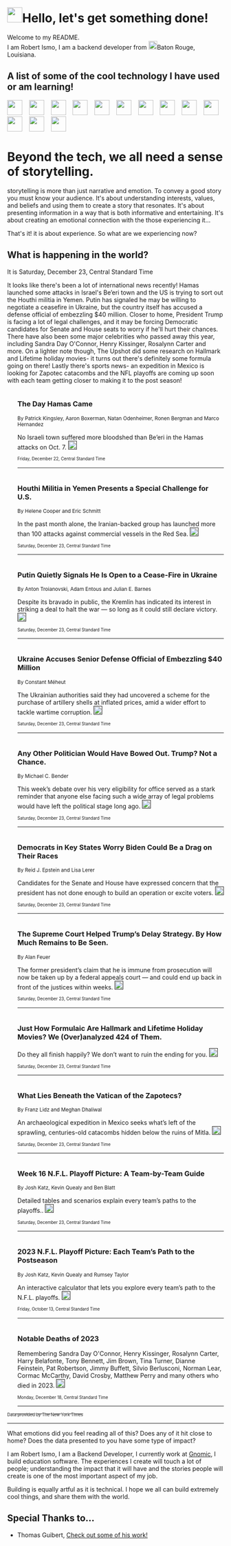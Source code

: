 <h1><img src="https://emojis.slackmojis.com/emojis/images/1643514375/3493/hot-coffee.gif?1643514375" width="35"/>Hello, let's get something done!</h1>

<p>Welcome to my README.<br/>
I am Robert Ismo, I am a backend developer from <img src="https://emojis.slackmojis.com/emojis/images/1638395689/50435/moulin_rouge.png?1638395689" width="20"/>Baton Rouge, Louisiana.</p>
<h2>A list of some of the cool technology I have used or am learning!</h2>
<p>
<img src="https://emojis.slackmojis.com/emojis/images/1643516091/21142/meow_bongotap.gif?1643516091" width="35" alt="">
<img src="https://img.shields.io/badge/Favorite%20Frontend%20Framework-SvelteKit-f83903" alt="">
<img src="https://img.shields.io/badge/Second%20Favorite-Vue-40b581" alt="">
<img src="https://img.shields.io/badge/Most%20Used%20Runtime-Nodejs-78b061" alt="">
<img src="https://emojis.slackmojis.com/emojis/images/1643517416/34482/fire.gif?1643517416" width="35" alt="">
<img src="https://img.shields.io/badge/Javascript%20But%20Better-Typescript-0078ca" alt="">
<img src="https://img.shields.io/badge/Favorite%20Language-Elixir-3e244d" alt="">
<img src="https://img.shields.io/badge/Containerize%20Everything-Docker-6ac9ef" alt="">
<img src="https://emojis.slackmojis.com/emojis/images/1643514596/5999/meow_party.gif?1643514596" width="35" alt="">
<img src="https://img.shields.io/badge/API%20Love%20Language-Graphql-de32a5" alt="">
<img src="https://img.shields.io/badge/Our%20Favorite%20Version%20Controller-Git-e94f33" alt="">
<img src="https://img.shields.io/badge/Favorite%20Database-Redis-d42d1d" alt="">
<img src="https://emojis.slackmojis.com/emojis/images/1643514559/5584/deployparrot.gif?1643514559" width="35" alt="">
<img src="https://img.shields.io/badge/Container%20Interstate-RabbitMQ-f66200" alt="">
<img src="https://img.shields.io/badge/Gotta%20Learn-Kubernetes-316adf" alt="">
<img src="https://img.shields.io/badge/Really%20Mature%20Now-WASM-654fef" alt="">
<img src="https://emojis.slackmojis.com/emojis/images/1666642497/61942/dance_vibe.gif?1666642497" width="35" alt="">
<img src="https://img.shields.io/badge/For%20My%20M1-ARM64-657d96" alt="">
<img src="https://img.shields.io/badge/Loving%20This%20So%20Much-TailwindCSS-17bcb5" alt="">
<img src="https://img.shields.io/badge/Cool%20Build%20Tool-Vite-f9cb24" alt="">
<img src="https://emojis.slackmojis.com/emojis/images/1669231376/62819/working-on-it.gif?1669231376" width="35" alt="">
<img src="https://img.shields.io/badge/Fun%20and%20Easy%20Database-MongoDB-5f8c49" alt="">
<img src="https://img.shields.io/badge/JS%20Life%20Support-NPM-c73737" alt="">
<img src="https://img.shields.io/badge/I%20Liked%20It-DynamoDB-0073b9" alt="">
<img src="https://emojis.slackmojis.com/emojis/images/1643514045/46/question.gif?1643514045" width="35" alt="">
<img src="https://img.shields.io/badge/cool-React-60d6f9" alt="">
<img src="https://img.shields.io/badge/Future%20Big%20Project-Lambda-f37e00" alt="">
<img src="https://img.shields.io/badge/NPM%20But%20Better-PNPM-f1aa07" alt="">
<img src="https://emojis.slackmojis.com/emojis/images/1643514943/9662/fbwow.gif?1643514943" width="35" alt="">
<img src="https://img.shields.io/badge/First%20Language-C-662079" alt="">
<img src="https://img.shields.io/badge/Where%20I%20Deploy%20Frontend-Vercel-000000" alt="">
<img src="https://img.shields.io/badge/Who%20Does%20not%20Want%20an%20App-Swift-f9492a" alt="">
<img src="https://emojis.slackmojis.com/emojis/images/1643514058/151/javascript.png?1643514058" width="35" alt="">
<img src="https://img.shields.io/badge/cool-Python-fbd542" alt="">
<img src="https://img.shields.io/badge/Favorite%20Something-Stripe-656cdc" alt="">
<img src="https://img.shields.io/badge/Of%20Course-HTML5-ed6327" alt="">
<img src="https://emojis.slackmojis.com/emojis/images/1660415405/60731/bomb.gif?1660415405" width="35" alt="">
<img src="https://img.shields.io/badge/hate-CSS-2964ec" alt="">
<img src="https://img.shields.io/badge/Learning-CircleCI-141215" alt="">
<img src="https://img.shields.io/badge/Learning-Rust-fbbb3b" alt="">
<img src="https://emojis.slackmojis.com/emojis/images/1660415397/60712/writing-hand.gif?1660415397" width="35" alt="">
<img src="https://img.shields.io/badge/Dev%20Browser%20of%20Choice-Firefox-cc4e26" alt="">
<img src="https://img.shields.io/badge/Recoverying%20From%20Windows-UNIX-1781e3" alt="">
<img src="https://img.shields.io/badge/LOVE-LogSeq-90c1c2" alt="">
<img src="https://emojis.slackmojis.com/emojis/images/1643514066/223/kirby.gif?1643514066" width="35" alt="">
<img src="https://img.shields.io/badge/Daily%20Driver-MacOS-e6e6e8" alt="">
<img src="https://img.shields.io/badge/Git%20Server-Github-000000" alt="">
<img src="https://img.shields.io/badge/enjoyable-EC2-f17428" alt="">
<img src="https://emojis.slackmojis.com/emojis/images/1643514239/2069/excited.gif?1643514239" width="35" alt="">
</p>
<h1>Beyond the tech, we all need a sense of storytelling.</h1>
<p>storytelling is more than just narrative and emotion. To convey a good story you must know your audience. It's about understanding interests, values, and beliefs and using them to create a story that resonates. It's about presenting information in a way that is both informative and entertaining. It's about creating an emotional connection with the those experiencing it...</p>
<p>That's it! it is about experience. So what are we experiencing now?</p>
<h2>What is happening in the world?</h2>
<p>It is Saturday, December 23, Central Standard Time</p>
<p>
It looks like there&#39;s been a lot of international news recently! Hamas launched some attacks in Israel&#39;s Be’eri town and the US is trying to sort out the Houthi militia in Yemen. Putin has signaled he may be willing to negotiate a ceasefire in Ukraine, but the country itself has accused a defense official of embezzling $40 million. Closer to home, President Trump is facing a lot of legal challenges, and it may be forcing Democratic candidates for Senate and House seats to worry if he&#39;ll hurt their chances. There have also been some major celebrities who passed away this year, including Sandra Day O&#39;Connor, Henry Kissinger, Rosalynn Carter and more. On a lighter note though, The Upshot did some research on Hallmark and Lifetime holiday movies- it turns out there&#39;s definitely some formula going on there! Lastly there&#39;s sports news- an expedition in Mexico is looking for Zapotec catacombs and the NFL playoffs are coming up soon with each team getting closer to making it to the post season!</p>
<ol>
<img src="https://img.shields.io/badge/-world-blue" alt="">
<h3>The Day Hamas Came</h3>
<sub>By Patrick Kingsley, Aaron Boxerman, Natan Odenheimer, Ronen Bergman and Marco Hernandez</sub>
<p>No Israeli town suffered more bloodshed than Be’eri in the Hamas attacks on Oct. 7.  <a href=""><img src="https://developer.nytimes.com/files/poweredby_nytimes_30b.png?v=1583354208352" height="20"></a></p>
<sub><sub>Friday, December 22, Central Standard Time</sub></sub>
<hr/>
<img src="https://img.shields.io/badge/-us-blue" alt="">
<h3>Houthi Militia in Yemen Presents a Special Challenge for U.S.</h3>
<sub>By Helene Cooper and Eric Schmitt</sub>
<p>In the past month alone, the Iranian-backed group has launched more than 100 attacks against commercial vessels in the Red Sea.  <a href=""><img src="https://developer.nytimes.com/files/poweredby_nytimes_30b.png?v=1583354208352" height="20"></a></p>
<sub><sub>Saturday, December 23, Central Standard Time</sub></sub>
<hr/>
<img src="https://img.shields.io/badge/-world-blue" alt="">
<h3>Putin Quietly Signals He Is Open to a Cease-Fire in Ukraine</h3>
<sub>By Anton Troianovski, Adam Entous and Julian E. Barnes</sub>
<p>Despite its bravado in public, the Kremlin has indicated its interest in striking a deal to halt the war — so long as it could still declare victory.  <a href=""><img src="https://developer.nytimes.com/files/poweredby_nytimes_30b.png?v=1583354208352" height="20"></a></p>
<sub><sub>Saturday, December 23, Central Standard Time</sub></sub>
<hr/>
<img src="https://img.shields.io/badge/-world-blue" alt="">
<h3>Ukraine Accuses Senior Defense Official of Embezzling $40 Million</h3>
<sub>By Constant Méheut</sub>
<p>The Ukrainian authorities said they had uncovered a scheme for the purchase of artillery shells at inflated prices, amid a wider effort to tackle wartime corruption.  <a href=""><img src="https://developer.nytimes.com/files/poweredby_nytimes_30b.png?v=1583354208352" height="20"></a></p>
<sub><sub>Saturday, December 23, Central Standard Time</sub></sub>
<hr/>
<img src="https://img.shields.io/badge/-us-blue" alt="">
<h3>Any Other Politician Would Have Bowed Out. Trump? Not a Chance.</h3>
<sub>By Michael C. Bender</sub>
<p>This week’s debate over his very eligibility for office served as a stark reminder that anyone else facing such a wide array of legal problems would have left the political stage long ago.  <a href=""><img src="https://developer.nytimes.com/files/poweredby_nytimes_30b.png?v=1583354208352" height="20"></a></p>
<sub><sub>Saturday, December 23, Central Standard Time</sub></sub>
<hr/>
<img src="https://img.shields.io/badge/-us-blue" alt="">
<h3>Democrats in Key States Worry Biden Could Be a Drag on Their Races</h3>
<sub>By Reid J. Epstein and Lisa Lerer</sub>
<p>Candidates for the Senate and House have expressed concern that the president has not done enough to build an operation or excite voters.  <a href=""><img src="https://developer.nytimes.com/files/poweredby_nytimes_30b.png?v=1583354208352" height="20"></a></p>
<sub><sub>Saturday, December 23, Central Standard Time</sub></sub>
<hr/>
<img src="https://img.shields.io/badge/-us-blue" alt="">
<h3>The Supreme Court Helped Trump’s Delay Strategy. By How Much Remains to Be Seen.</h3>
<sub>By Alan Feuer</sub>
<p>The former president’s claim that he is immune from prosecution will now be taken up by a federal appeals court — and could end up back in front of the justices within weeks.  <a href=""><img src="https://developer.nytimes.com/files/poweredby_nytimes_30b.png?v=1583354208352" height="20"></a></p>
<sub><sub>Saturday, December 23, Central Standard Time</sub></sub>
<hr/>
<img src="https://img.shields.io/badge/-upshot-blue" alt="">
<h3>Just How Formulaic Are Hallmark and Lifetime Holiday Movies? We (Over)analyzed 424 of Them.</h3>
<sub></sub>
<p>Do they all finish happily? We don’t want to ruin the ending for you.  <a href=""><img src="https://developer.nytimes.com/files/poweredby_nytimes_30b.png?v=1583354208352" height="20"></a></p>
<sub><sub>Saturday, December 23, Central Standard Time</sub></sub>
<hr/>
<img src="https://img.shields.io/badge/-science-blue" alt="">
<h3>What Lies Beneath the Vatican of the Zapotecs?</h3>
<sub>By Franz Lidz and Meghan Dhaliwal</sub>
<p>An archaeological expedition in Mexico seeks what’s left of the sprawling, centuries-old catacombs hidden below the ruins of Mitla.  <a href=""><img src="https://developer.nytimes.com/files/poweredby_nytimes_30b.png?v=1583354208352" height="20"></a></p>
<sub><sub>Saturday, December 23, Central Standard Time</sub></sub>
<hr/>
<img src="https://img.shields.io/badge/-upshot-blue" alt="">
<h3>Week 16 N.F.L. Playoff Picture: A Team-by-Team Guide</h3>
<sub>By Josh Katz, Kevin Quealy and Ben Blatt</sub>
<p>Detailed tables and scenarios explain every team’s paths to the playoffs..  <a href=""><img src="https://developer.nytimes.com/files/poweredby_nytimes_30b.png?v=1583354208352" height="20"></a></p>
<sub><sub>Saturday, December 23, Central Standard Time</sub></sub>
<hr/>
<img src="https://img.shields.io/badge/-upshot-blue" alt="">
<h3>2023 N.F.L. Playoff Picture: Each Team’s Path to the Postseason</h3>
<sub>By Josh Katz, Kevin Quealy and Rumsey Taylor</sub>
<p>An interactive calculator that lets you explore every team’s path to the N.F.L. playoffs.  <a href=""><img src="https://developer.nytimes.com/files/poweredby_nytimes_30b.png?v=1583354208352" height="20"></a></p>
<sub><sub>Friday, October 13, Central Standard Time</sub></sub>
<hr/>
<img src="https://img.shields.io/badge/-obituaries-blue" alt="">
<h3>Notable Deaths of 2023</h3>
<sub></sub>
<p>Remembering Sandra Day O&#39;Connor, Henry Kissinger, Rosalynn Carter, Harry Belafonte, Tony Bennett, Jim Brown, Tina Turner, Dianne Feinstein, Pat Robertson, Jimmy Buffett, Silvio Berlusconi, Norman Lear, Cormac McCarthy, David Crosby, Matthew Perry and many others who died in 2023.  <a href=""><img src="https://developer.nytimes.com/files/poweredby_nytimes_30b.png?v=1583354208352" height="20"></a></p>
<sub><sub>Monday, December 18, Central Standard Time</sub></sub>
<hr/>
</ol>
<a href="https://developer.nytimes.com"><sub><sub>Data provided by The New York Times</sub></sub></a>
<hr/>
<p>What emotions did you feel reading all of this? Does any of it hit close to home? Does the data presented to you have some type of impact?</p>
<p>I am Robert Ismo, I am a Backend Developer, I currently work at <a href="https://gnomic.education/">Gnomic</a>, I build education software. The experiences I create will touch a lot of people; understanding the impact that it will have and the stories people will create is one of the most important aspect of my job.</p>
<p>Building is equally artful as it is technical. I hope we all can build extremely cool things, and share them with the world.</p>
<h2>Special Thanks to...</h2>
<ul>
<li>Thomas Guibert, <a href="https://github.com/thmsgbrt/thmsgbrt">Check out some of his work!</a></li>
</ul>